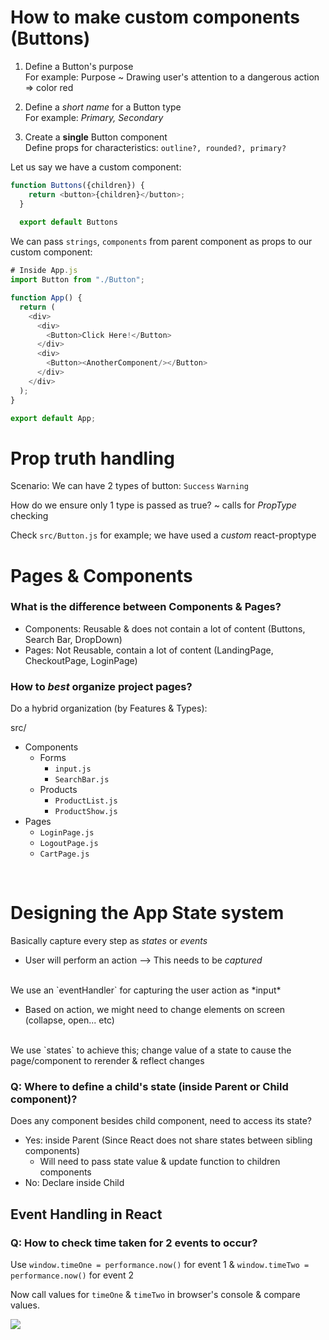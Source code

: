 # How to make custom components (Buttons)
1. Define a Button's purpose
</br> For example: Purpose ~ Drawing user's attention to a dangerous action => color red


2. Define a *short name* for a Button type 
</br> For example: *Primary, Secondary*


3. Create a **single** Button component
</br> Define props for characteristics: ```outline?, rounded?, primary?```


Let us say we have a custom component:
```javascript
function Buttons({children}) {
    return <button>{children}</button>;
  }
  
  export default Buttons
```

We can pass ```strings```, ```components``` from parent component as props to our custom component:
```javascript
# Inside App.js
import Button from "./Button";

function App() {
  return (
    <div>
      <div>
        <Button>Click Here!</Button>
      </div>
      <div>
        <Button><AnotherComponent/></Button> 
      </div>      
    </div>
  );
}

export default App;
```

# Prop truth handling
Scenario: We can have 2 types of button: ```Success``` ```Warning```

How do we ensure only 1 type is passed as true?
~ calls for *PropType* checking

Check ```src/Button.js``` for example; we have used a *custom* react-proptype


# Pages & Components
### What is the difference between Components & Pages?
- Components: Reusable & does not contain a lot of content (Buttons, Search Bar, DropDown)
- Pages: Not Reusable, contain a lot of content (LandingPage, CheckoutPage, LoginPage)

### How to *best* organize project pages?
Do a hybrid organization (by Features & Types):

src/
  - Components
    - Forms
      - `input.js`
      - `SearchBar.js`
    - Products
      -  `ProductList.js`
      -  `ProductShow.js`
  - Pages
    - `LoginPage.js`
    - `LogoutPage.js`
    - `CartPage.js`

<br/>

# Designing the App State system
Basically capture every step as *states* or *events*
- User will perform an action --> This needs to be *captured*
<br/>
We use an `eventHandler` for capturing the user action as *input*

- Based on action, we might need to change elements on screen (collapse, open... etc)
<br/>
We use `states` to achieve this; change value of a state to cause the page/component to rerender & reflect changes

### Q: Where to define a child's state (inside Parent or Child component)?
Does any component besides child component, need to access its state?
- Yes: inside Parent (Since React does not share states between sibling components)
  - Will need to pass state value & update function to children components
- No: Declare inside Child


## Event Handling in React
### Q: How to check time taken for 2 events to occur?
Use ```window.timeOne = performance.now()``` for event 1 & ```window.timeTwo = performance.now()``` for event 2

Now call values for ```timeOne``` & ```timeTwo``` in browser's console & compare values.

<image src="./READMEassets/useEffectCleanUp.png"/>





